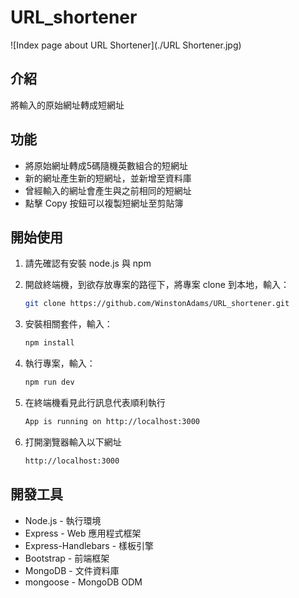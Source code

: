 # URL_shortener

![Index page about URL Shortener](./URL Shortener.jpg)

## 介紹

將輸入的原始網址轉成短網址

## 功能

- 將原始網址轉成5碼隨機英數組合的短網址
- 新的網址產生新的短網址，並新增至資料庫
- 曾經輸入的網址會產生與之前相同的短網址
- 點擊 Copy 按鈕可以複製短網址至剪貼簿

## 開始使用

1. 請先確認有安裝 node.js 與 npm
2. 開啟終端機，到欲存放專案的路徑下，將專案 clone 到本地，輸入：

   ```bash
   git clone https://github.com/WinstonAdams/URL_shortener.git
   ```
   
3. 安裝相關套件，輸入：

   ```bash
   npm install
   ```

4. 執行專案，輸入：

   ```bash
   npm run dev
   ```

5. 在終端機看見此行訊息代表順利執行

   ```bash
   App is running on http://localhost:3000
   ```
   
6. 打開瀏覽器輸入以下網址

   ```bash
   http://localhost:3000
   ```
   


## 開發工具

- Node.js - 執行環境
- Express - Web 應用程式框架
- Express-Handlebars - 樣板引擎
- Bootstrap - 前端框架
- MongoDB - 文件資料庫
- mongoose - MongoDB ODM
